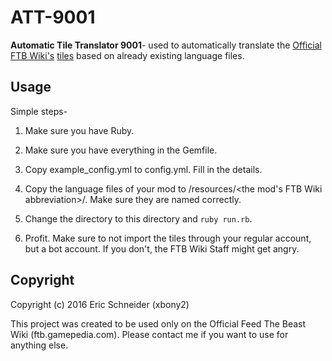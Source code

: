 # ATT-9001

**Automatic Tile Translator 9001**- used to automatically translate the [Official FTB Wiki's](https://ftb.gamepedia.com/FTB_Wiki) [tiles](https://ftb.gamepedia.com/Special:TileList) based on already existing language files.

## Usage
Simple steps-
1. Make sure you have Ruby.

2. Make sure you have everything in the Gemfile.

3. Copy example_config.yml to config.yml. Fill in the details.

4. Copy the language files of your mod to /resources/<the mod's FTB Wiki abbreviation>/. Make sure they are named correctly.

5. Change the directory to this directory and `ruby run.rb`.

6. Profit. Make sure to not import the tiles through your regular account, but a bot account. If you don't, the FTB Wiki Staff might get angry.


## Copyright
Copyright (c) 2016 Eric Schneider (xbony2)

This project was created to be used only on the Official Feed The Beast Wiki (ftb.gamepedia.com). Please contact me if you want to use for anything else.

